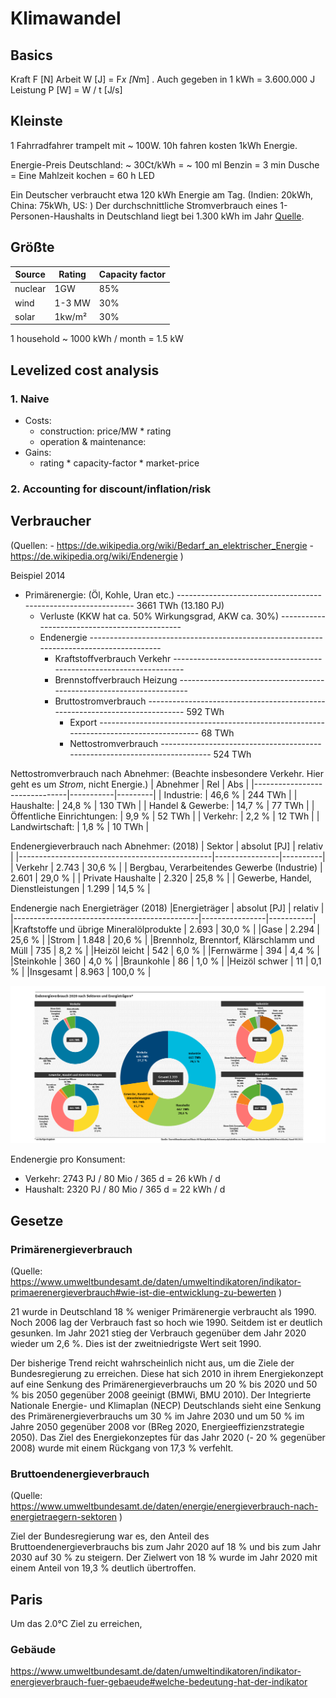 # Klimawandel

## Basics

Kraft F [N]
Arbeit W [J] = F*x [N*m] . Auch gegeben in 1 kWh = 3.600.000 J
Leistung P [W] = W / t [J/s]

## Kleinste

1 Fahrradfahrer trampelt mit ~ 100W.
10h fahren kosten 1kWh Energie.

Energie-Preis Deutschland: ~ 30Ct/kWh
= ~ 100 ml Benzin
= 3 min Dusche
= Eine Mahlzeit kochen
= 60 h LED

Ein Deutscher verbraucht etwa 120 kWh Energie am Tag.
(Indien: 20kWh, China: 75kWh, US: )
Der durchschnittliche Stromverbrauch eines 1-Personen-Haushalts in Deutschland liegt bei 1.300 kWh im Jahr [Quelle](https://www.stromauskunft.de/stromverbrauch/wie-viel-strom-verbraucht-eine-person/).

## Größte

| Source  | Rating | Capacity factor |
| ------- | ------ | --------------- |
| nuclear | 1GW    | 85%             |
| wind    | 1-3 MW | 30%             |
| solar   | 1kw/m² | 30%             |

1 household ~ 1000 kWh / month = 1.5 kW

## Levelized cost analysis

### 1. Naive

- Costs:
  - construction: price/MW \* rating
  - operation & maintenance:
- Gains:
  - rating \* capacity-factor \* market-price

### 2. Accounting for discount/inflation/risk

## Verbraucher

(Quellen: - https://de.wikipedia.org/wiki/Bedarf_an_elektrischer_Energie - https://de.wikipedia.org/wiki/Endenergie
)

Beispiel 2014

- Primärenergie: (Öl, Kohle, Uran etc.) --------------------------------------------------------------- 3661 TWh (13.180 PJ)
  - Verluste (KKW hat ca. 50% Wirkungsgrad, AKW ca. 30%) ----------------------------------------------
  - Endenergie ----------------------------------------------------------------------------------------
    - Kraftstoffverbrauch Verkehr ---------------------------------------------------------------------
    - Brennstoffverbrauch Heizung ---------------------------------------------------------------------
    - Bruttostromverbrauch ---------------------------------------------------------------------------- 592 TWh
      - Export ---------------------------------------------------------------------------------------- 68 TWh
      - Nettostromverbrauch --------------------------------------------------------------------------- 524 TWh

Nettostromverbrauch nach Abnehmer:
(Beachte insbesondere Verkehr. Hier geht es um _Strom_, nicht Energie.)
| Abnehmer | Rel | Abs |
|-------------------------------|-----------|---------|
| Industrie: | 46,6 % | 244 TWh |
| Haushalte: | 24,8 % | 130 TWh |
| Handel & Gewerbe: | 14,7 % | 77 TWh |
| Öffentliche Einrichtungen: | 9,9 % | 52 TWh |
| Verkehr: | 2,2 % | 12 TWh |
| Landwirtschaft: | 1,8 % | 10 TWh |

Endenergieverbrauch nach Abnehmer: (2018)
| Sektor | absolut [PJ] | relativ |
|------------------------------------------------|----------------|----------|
| Verkehr | 2.743 | 30,6 % |
| Bergbau, Verarbeitendes Gewerbe (Industrie) | 2.601 | 29,0 % |
| Private Haushalte | 2.320 | 25,8 % |
| Gewerbe, Handel, Dienstleistungen | 1.299 | 14,5 % |

Endenergie nach Energieträger (2018)
|Energieträger | absolut [PJ] | relativ |
|----------------------------------------------|----------------|-----------|
|Kraftstoffe und übrige Mineralölprodukte | 2.693 | 30,0 % |
|Gase | 2.294 | 25,6 % |
|Strom | 1.848 | 20,6 % |
|Brennholz, Brenntorf, Klärschlamm und Müll | 735 | 8,2 % |
|Heizöl leicht | 542 | 6,0 % |
|Fernwärme | 394 | 4,4 % |
|Steinkohle | 360 | 4,0 % |
|Braunkohle | 86 | 1,0 % |
|Heizöl schwer | 11 | 0,1 % |
|Insgesamt | 8.963 | 100,0 % |

<img src="https://raw.githubusercontent.com/MichaelLangbein/tdl2/main/backend/data/assets/science/endenergie_nach_sektor.png" />

Endenergie pro Konsument:

- Verkehr: 2743 PJ / 80 Mio / 365 d = 26 kWh / d
- Haushalt: 2320 PJ / 80 Mio / 365 d = 22 kWh / d

## Gesetze

### Primärenergieverbrauch

(Quelle: https://www.umweltbundesamt.de/daten/umweltindikatoren/indikator-primaerenergieverbrauch#wie-ist-die-entwicklung-zu-bewerten )

21 wurde in Deutschland 18 % weniger Primärenergie verbraucht als 1990.
Noch 2006 lag der Verbrauch fast so hoch wie 1990. Seitdem ist er deutlich gesunken.
Im Jahr 2021 stieg der Verbrauch gegenüber dem Jahr 2020 wieder um 2,6 %. Dies ist der zweitniedrigste Wert seit 1990.

Der bisherige ⁠Trend⁠ reicht wahrscheinlich nicht aus, um die Ziele der Bundesregierung zu erreichen.
Diese hat sich 2010 in ihrem Energiekonzept auf eine Senkung des Primärenergieverbrauchs um 20 % bis 2020 und 50 % bis 2050 gegenüber 2008 geeinigt (BMWi, ⁠BMU⁠ 2010).
Der Integrierte Nationale Energie- und Klimaplan (NECP) Deutschlands sieht eine Senkung des Primärenergieverbrauchs um 30 % im Jahre 2030 und um 50 % im Jahre 2050 gegenüber 2008 vor (BReg 2020, Energieeffizienzstrategie 2050).
Das Ziel des Energiekonzeptes für das Jahr 2020 (- 20 % gegenüber 2008) wurde mit einem Rückgang von 17,3 % verfehlt.

### Bruttoendenergieverbrauch

(Quelle: https://www.umweltbundesamt.de/daten/energie/energieverbrauch-nach-energietraegern-sektoren )

Ziel der Bundesregierung war es, den Anteil des Bruttoendenergieverbrauchs bis zum Jahr 2020 auf 18 % und bis zum Jahr 2030 auf 30 % zu steigern.
Der Zielwert von 18 % wurde im Jahr 2020 mit einem Anteil von 19,3 % deutlich übertroffen.

## Paris

Um das 2.0°C Ziel zu erreichen,

### Gebäude

https://www.umweltbundesamt.de/daten/umweltindikatoren/indikator-energieverbrauch-fuer-gebaeude#welche-bedeutung-hat-der-indikator
